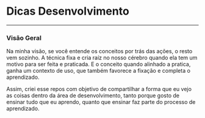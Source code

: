 # Dicas Desenvolvimento

---

### Visão Geral

Na minha visão, se você entende os conceitos por trás das ações, o resto vem sozinho. A técnica fixa e cria raíz no nosso cérebro quando ela tem um motivo para ser feita e praticada. E o conceito quando alinhado a pratica, ganha um contexto de uso, que também favorece a fixação e completa o aprendizado.

Assim, criei esse repos com objetivo de compartilhar a forma que eu vejo as coisas dentro da área de desenvolvimento, tanto porque gosto de ensinar tudo que eu aprendo, quanto que ensinar faz parte do processo de aprendizado. 




